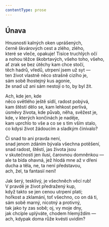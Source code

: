 ```yaml
---
contentType: prose
---
```


## Únava

Hnusnosti kalných oken uprášených,  
černě škvárových cest a zlého, zlého,  
které se vleče, opakuje! Tisíce truchlých očí  
a nohou těžce škobrtavých, všeho toho, všeho,  
ať zrak se bez útěchy kam chce stočí,  
těch hadrů, vředů, utrpení jsem už syt —  
ten život vlastně něco strašně cizího je,  
sám sobě lhostejný kus agonie,  
že snad už ani sám nestojí o to, by byl žit.

Ach, kde jen, kde  
něco světlého ještě sídlí, radost pobývá,  
kam štěstí dělo se, kam lehkost perlivá,  
úsměvy života, kde půvab, něha, svěžest je,  
kde, v kterých končinách je naděje,  
kam uprchlo to vše a co se s tím vším stalo,  
co kdysi život žádoucím a sladkým činívalo?

Či snad to ani pravda není,  
snad jenom zdáním bývala všechna potěšení,  
snad radost, štěstí, jas života jsou  
v skutečnosti jen ilusí, čarovnou domněnkou —  
ale ta bída ohavná, jež hlodá mne až v dřeni  
ducha a těla, ne, ta není představou,  
ach, žel, ta fantasií není!

Jak šerý, tesklivý, je všechněch věcí rub!  
V pravdě je život předražený kup,  
když takto se jen cenou utrpení platí;  
hořkost a zklamání, toť všechno, co on dá ti,  
sám sobě marný, nicotný a protivný,  
tak jako ty zas sobě; oj, vy moje dny,  
jak chcíple uplýváte, chodem hlemýždím —  
ach, kdypak doma růže kvésti uvidím?
